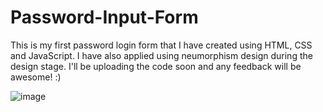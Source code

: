 # Password-Input-Form
This is my first password login form that I have created using HTML, CSS and JavaScript. I have also applied using neumorphism design during the design stage. I'll be uploading the code soon and any feedback will be awesome! :) 


![image](https://user-images.githubusercontent.com/86518407/216785204-8d0464b0-cbb5-431d-93ab-0e1a1f61edf1.png)

